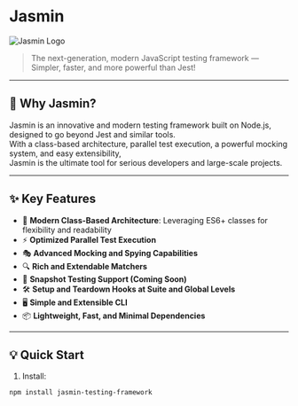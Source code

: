 # Jasmin

![Jasmin Logo](https://your-logo-url.com/logo.png)

> The next-generation, modern JavaScript testing framework —  
> Simpler, faster, and more powerful than Jest!

---

## 🚀 Why Jasmin?

Jasmin is an innovative and modern testing framework built on Node.js, designed to go beyond Jest and similar tools.  
With a class-based architecture, parallel test execution, a powerful mocking system, and easy extensibility,  
Jasmin is the ultimate tool for serious developers and large-scale projects.

---

## ✨ Key Features

- 🧪 **Modern Class-Based Architecture**: Leveraging ES6+ classes for flexibility and readability  
- ⚡️ **Optimized Parallel Test Execution**  
- 🎭 **Advanced Mocking and Spying Capabilities**  
- 🔍 **Rich and Extendable Matchers**  
- 📝 **Snapshot Testing Support (Coming Soon)**  
- 🛠️ **Setup and Teardown Hooks at Suite and Global Levels**  
- 🖥️ **Simple and Extensible CLI**  
- 📦 **Lightweight, Fast, and Minimal Dependencies**

---

## 💡 Quick Start

1. Install:

```bash
npm install jasmin-testing-framework